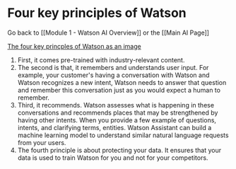 # Four key principles of Watson

Go back to [[Module 1 - Watson AI Overview]] or the [[Main AI Page]]

[The four key princples of Watson as an image](https://i.imgur.com/QORur8R.png)

1. First, it comes pre-trained with industry-relevant content.
2. The second is that, it remembers and understands user input. For example, your customer's having a conversation with Watson and Watson recognizes a new intent, Watson needs to answer that question and remember this conversation just as you would expect a human to remember.
3. Third, it recommends. Watson assesses what is happening in these conversations and recommends places that may be strengthened by having other intents. When you provide a few example of questions, intents, and clarifying terms, entities. Watson Assistant can build a machine learning model to understand similar natural language requests from your users.
4. The fourth principle is about protecting your data. It ensures that your data is used to train Watson for you and not for your competitors.